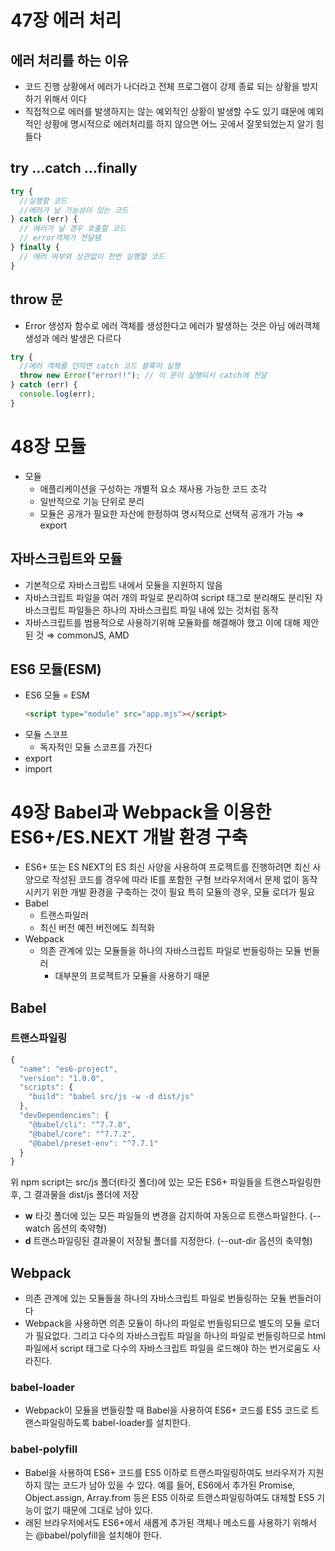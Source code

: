 # 47장 에러 처리

## 에러 처리를 하는 이유

- 코드 진행 상황에서 에러가 나더라고 전체 프로그램이 강제 종료 되는 상황을 방지하기 위해서 이다
- 직접적으로 에러를 발생하지는 않는 예외적인 상황이 발생할 수도 있기 떄문에 예외적인 상황에 명시적으로 에러처리를 하지 않으면
  어느 곳에서 잘못되었는지 알기 힘들다

## try …catch …finally

```jsx
try {
  //실행할 코드
  //에러가 날 가능성이 있는 코드
} catch (err) {
  // 에러가 날 경우 호출할 코드
  // error객체가 전달됌
} finally {
  // 에러 여부와 상관없이 한번 실행할 코드
}
```

## throw 문

- Error 생성자 함수로 에러 객체를 생성한다고 에러가 발생하는 것은 아님 에러객체 생성과 에러 발생은 다르다

```jsx
try {
  //에러 객체를 던지면 catch 코드 블록이 실행
  throw new Error("error!!"); // 이 문이 실행되서 catch에 전달
} catch (err) {
  console.log(err);
}
```

# 48장 모듈

- 모듈
  - 애플리케이션을 구성하는 개별적 요소 재사용 가능한 코드 조각
  - 일반적으로 기능 단위로 분리
  - 모듈은 공개가 필요한 자산에 한정하여 명시적으로 선택적 공개가 가능 ⇒ export

## 자바스크립트와 모듈

- 기본적으로 자바스크립트 내에서 모듈을 지원하지 않음
- 자바스크립트 파일을 여러 개의 파일로 분리하여 script 태그로 분리해도 분리된 자바스크립트 파일들은 하나의 자바스크립트 파일 내에 있는 것처럼 동작
- 자바스크립트를 범용적으로 사용하기위해 모듈화를 해결해야 했고 이에 대해 제안된 것 ⇒ commonJS, AMD

## ES6 모듈(ESM)

- ES6 모듈 = ESM
  ```html
  <script type="module" src="app.mjs"></script>
  ```
- 모듈 스코프
  - 독자적인 모듈 스코프를 가진다
- export
- import

# 49장 Babel과 Webpack을 이용한 ES6+/ES.NEXT 개발 환경 구축

- ES6+ 또는 ES NEXT의 ES 최신 사양을 사용하여 프로젝트를 진행하려면 최신 사양으로 작성된 코드를 경우에 따라 IE를 포함한 구형 브라우저에서 문제 없이 동작시키기 위한 개발 환경을 구축하는 것이 필요
  특히 모듈의 경우, 모듈 로더가 필요
- Babel
  - 트랜스파일러
  - 최신 버전 예전 버전에도 최적화
- Webpack
  - 의존 관계에 있는 모듈들을 하나의 자바스크립트 파일로 번들링하는 모듈 번들러
    - 대부분의 프로젝트가 모듈을 사용하기 때문

## Babel

### **트랜스파일링**

```jsx
{
  "name": "es6-project",
  "version": "1.0.0",
  "scripts": {
    "build": "babel src/js -w -d dist/js"
  },
  "devDependencies": {
    "@babel/cli": "^7.7.0",
    "@babel/core": "^7.7.2",
    "@babel/preset-env": "^7.7.1"
  }
}
```

위 npm script는 src/js 폴더(타깃 폴더)에 있는 모든 ES6+ 파일들을 트랜스파일링한 후, 그 결과물을 dist/js 폴더에 저장

- **w**
  타깃 폴더에 있는 모든 파일들의 변경을 감지하여 자동으로 트랜스파일한다. (--watch 옵션의 축약형)
- **d**
  트랜스파일링된 결과물이 저장될 폴더를 지정한다. (--out-dir 옵션의 축약형)

## Webpack

- 의존 관계에 있는 모듈들을 하나의 자바스크립트 파일로 번들링하는 모듈 번들러이다
- Webpack을 사용하면 의존 모듈이 하나의 파일로 번들링되므로 별도의 모듈 로더가 필요없다. 그리고 다수의 자바스크립트 파일을 하나의 파일로 번들링하므로 html 파일에서 script 태그로 다수의 자바스크립트 파일을 로드해야 하는 번거로움도 사라진다.

### babel-loader

- Webpack이 모듈을 번들링할 때 Babel을 사용하여 ES6+ 코드를 ES5 코드로 트랜스파일링하도록 babel-loader를 설치한다.

### babel-polyfill

- Babel을 사용하여 ES6+ 코드를 ES5 이하로 트랜스파일링하여도 브라우저가 지원하지 않는 코드가 남아 있을 수 있다. 예를 들어, ES6에서 추가된 Promise, Object.assign, Array.from 등은 ES5 이하로 트랜스파일링하여도 대체할 ES5 기능이 없기 때문에 그대로 남아 있다.
- 래된 브라우저에서도 ES6+에서 새롭게 추가된 객체나 메소드를 사용하기 위해서는 @babel/polyfill을 설치해야 한다.

